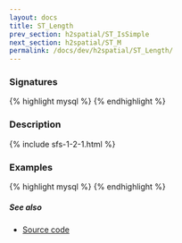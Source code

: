 ```yaml
---
layout: docs
title: ST_Length
prev_section: h2spatial/ST_IsSimple
next_section: h2spatial/ST_M
permalink: /docs/dev/h2spatial/ST_Length/
---
```


### Signatures

{% highlight mysql %}
{% endhighlight %}

### Description



{% include sfs-1-2-1.html %}

### Examples

{% highlight mysql %}
{% endhighlight %}

##### See also

* [Source code](https://github.com/irstv/H2GIS/blob/master/h2spatial/src/main/java/org/h2gis/h2spatial/internal/function/spatial/properties/ST_Length.java)
